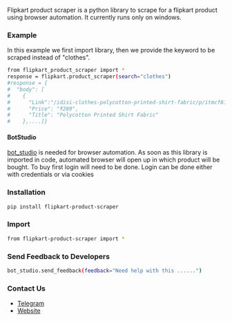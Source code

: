 Flipkart product scraper is a python library to scrape for a flipkart product using browser automation. 
It currently runs only on windows.

### Example
In this example we first import library, then we provide the keyword to be scraped instead of "clothes".
```sh
from flipkart_product_scraper import *
response = flipkart.product_scraper(search="clothes")
#response = {
#  "body": [
#    {
#      "Link":"/idisi-clothes-polycotton-printed-shirt-fabric/p/itmcf8133404aff4?pid=FABGA864JWDFRZXH&lid=LSTFABGA864JWDFRZXHINYCFJ&marketplace=FLIPKART...",
#      "Price": "₹289",
#      "Title": "Polycotton Printed Shirt Fabric"
#    },....]}

```

#### BotStudio
[bot_studio](https://pypi.org/project/bot_studio/) is needed for browser automation. As soon as this library is imported in code, automated browser will open up in which product will be bought. To buy first login will need to be done. Login can be done either with credentials or via cookies


### Installation

```sh
pip install flipkart-product-scraper
```

### Import
```sh
from flipkart-product-scraper import *
```

### Send Feedback to Developers
```sh
bot_studio.send_feedback(feedback="Need help with this ......")
```

### Contact Us
* [Telegram](https://t.me/datakund)
* [Website](https://datakund.com)

